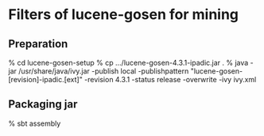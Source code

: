 # Filters of lucene-gosen for mining

## Preparation

% cd lucene-gosen-setup
% cp .../lucene-gosen-4.3.1-ipadic.jar .
% java -jar /usr/share/java/ivy.jar -publish local -publishpattern "lucene-gosen-[revision]-ipadic.[ext]" -revision 4.3.1 -status release -overwrite -ivy ivy.xml

## Packaging jar

% sbt assembly
